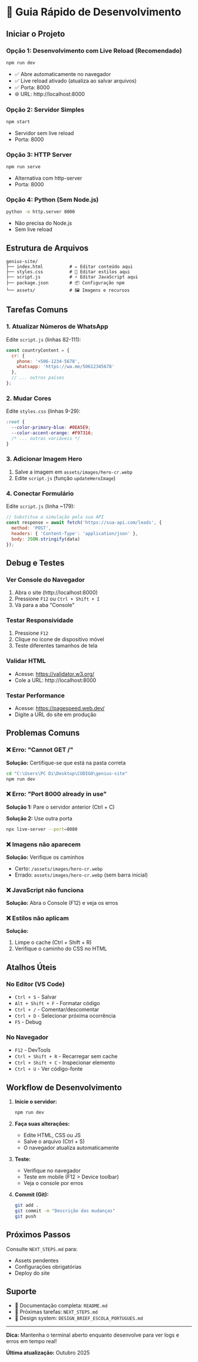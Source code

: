 # 🚀 Guia Rápido de Desenvolvimento

## Iniciar o Projeto

### Opção 1: Desenvolvimento com Live Reload (Recomendado)
```bash
npm run dev
```
- ✅ Abre automaticamente no navegador
- ✅ Live reload ativado (atualiza ao salvar arquivos)
- ✅ Porta: 8000
- 🌐 URL: http://localhost:8000

### Opção 2: Servidor Simples
```bash
npm start
```
- Servidor sem live reload
- Porta: 8000

### Opção 3: HTTP Server
```bash
npm run serve
```
- Alternativa com http-server
- Porta: 8000

### Opção 4: Python (Sem Node.js)
```bash
python -m http.server 8000
```
- Não precisa do Node.js
- Sem live reload

## Estrutura de Arquivos

```
genius-site/
├── index.html          # ✏️ Editar conteúdo aqui
├── styles.css          # 🎨 Editar estilos aqui
├── script.js           # ⚡ Editar JavaScript aqui
├── package.json        # 📦 Configuração npm
└── assets/             # 🖼️ Imagens e recursos
```

## Tarefas Comuns

### 1. Atualizar Números de WhatsApp

Edite `script.js` (linhas 82-111):

```javascript
const countryContent = {
  cr: {
    phone: '+506-1234-5678',
    whatsapp: 'https://wa.me/50612345678'
  },
  // ... outros países
};
```

### 2. Mudar Cores

Edite `styles.css` (linhas 9-29):

```css
:root {
  --color-primary-blue: #0EA5E9;
  --color-accent-orange: #F97316;
  /* ... outras variáveis */
}
```

### 3. Adicionar Imagem Hero

1. Salve a imagem em `assets/images/hero-cr.webp`
2. Edite `script.js` (função `updateHeroImage`)

### 4. Conectar Formulário

Edite `script.js` (linha ~179):

```javascript
// Substitua a simulação pela sua API
const response = await fetch('https://sua-api.com/leads', {
  method: 'POST',
  headers: { 'Content-Type': 'application/json' },
  body: JSON.stringify(data)
});
```

## Debug e Testes

### Ver Console do Navegador
1. Abra o site (http://localhost:8000)
2. Pressione `F12` ou `Ctrl + Shift + I`
3. Vá para a aba "Console"

### Testar Responsividade
1. Pressione `F12`
2. Clique no ícone de dispositivo móvel
3. Teste diferentes tamanhos de tela

### Validar HTML
- Acesse: https://validator.w3.org/
- Cole a URL: http://localhost:8000

### Testar Performance
- Acesse: https://pagespeed.web.dev/
- Digite a URL do site em produção

## Problemas Comuns

### ❌ Erro: "Cannot GET /"
**Solução:** Certifique-se que está na pasta correta
```bash
cd "C:\Users\PC Di\Desktop\CODIGO\genius-site"
npm run dev
```

### ❌ Erro: "Port 8000 already in use"
**Solução 1:** Pare o servidor anterior (Ctrl + C)

**Solução 2:** Use outra porta
```bash
npx live-server --port=8080
```

### ❌ Imagens não aparecem
**Solução:** Verifique os caminhos
- Certo: `/assets/images/hero-cr.webp`
- Errado: `assets/images/hero-cr.webp` (sem barra inicial)

### ❌ JavaScript não funciona
**Solução:** Abra o Console (F12) e veja os erros

### ❌ Estilos não aplicam
**Solução:**
1. Limpe o cache (Ctrl + Shift + R)
2. Verifique o caminho do CSS no HTML

## Atalhos Úteis

### No Editor (VS Code)
- `Ctrl + S` - Salvar
- `Alt + Shift + F` - Formatar código
- `Ctrl + /` - Comentar/descomentar
- `Ctrl + D` - Selecionar próxima ocorrência
- `F5` - Debug

### No Navegador
- `F12` - DevTools
- `Ctrl + Shift + R` - Recarregar sem cache
- `Ctrl + Shift + C` - Inspecionar elemento
- `Ctrl + U` - Ver código-fonte

## Workflow de Desenvolvimento

1. **Inicie o servidor:**
   ```bash
   npm run dev
   ```

2. **Faça suas alterações:**
   - Edite HTML, CSS ou JS
   - Salve o arquivo (Ctrl + S)
   - O navegador atualiza automaticamente

3. **Teste:**
   - Verifique no navegador
   - Teste em mobile (F12 > Device toolbar)
   - Veja o console por erros

4. **Commit (Git):**
   ```bash
   git add .
   git commit -m "Descrição das mudanças"
   git push
   ```

## Próximos Passos

Consulte `NEXT_STEPS.md` para:
- Assets pendentes
- Configurações obrigatórias
- Deploy do site

## Suporte

- 📖 Documentação completa: `README.md`
- 📝 Próximas tarefas: `NEXT_STEPS.md`
- 🎨 Design system: `DESIGN_BRIEF_ESCOLA_PORTUGUES.md`

---

**Dica:** Mantenha o terminal aberto enquanto desenvolve para ver logs e erros em tempo real!

**Última atualização:** Outubro 2025
